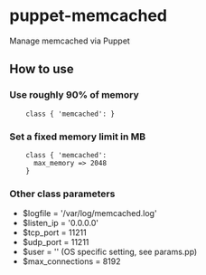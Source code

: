 
# puppet-memcached

Manage memcached via Puppet

## How to use

### Use roughly 90% of memory

```
    class { 'memcached': }
```

### Set a fixed memory limit in MB

```
    class { 'memcached':
      max_memory => 2048
    }
```

### Other class parameters

* $logfile = '/var/log/memcached.log'
* $listen_ip = '0.0.0.0'
* $tcp_port = 11211
* $udp_port = 11211
* $user = '' (OS specific setting, see params.pp)
* $max_connections = 8192

